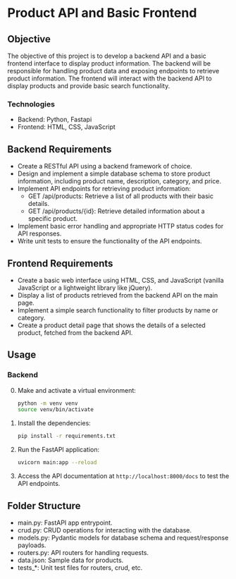 # Product API and Basic Frontend

## Objective
The objective of this project is to develop a backend API and a basic frontend interface to display product information. The backend will be responsible for handling product data and exposing endpoints to retrieve product information. The frontend will interact with the backend API to display products and provide basic search functionality.

### Technologies
- Backend: Python, Fastapi
- Frontend: HTML, CSS, JavaScript

## Backend Requirements
- Create a RESTful API using a backend framework of choice. 
- Design and implement a simple database schema to store product information, including product name, description, category, and price.
- Implement API endpoints for retrieving product information:
    - GET /api/products: Retrieve a list of all products with their basic details.
    - GET /api/products/{id}: Retrieve detailed information about a specific product.
- Implement basic error handling and appropriate HTTP status codes for API responses.
- Write unit tests to ensure the functionality of the API endpoints.

## Frontend Requirements
- Create a basic web interface using HTML, CSS, and JavaScript (vanilla JavaScript or a lightweight library like jQuery).
- Display a list of products retrieved from the backend API on the main page.
- Implement a simple search functionality to filter products by name or category.
- Create a product detail page that shows the details of a selected product, fetched from the backend API.

## Usage

### Backend
0. Make and activate a virtual environment:
    ```bash
    python -m venv venv
    source venv/bin/activate
    ```
1. Install the dependencies:
    ```bash
    pip install -r requirements.txt
    ```
2. Run the FastAPI application:
    ```bash
    uvicorn main:app --reload
    ```
3. Access the API documentation at `http://localhost:8000/docs` to test the API endpoints.


## Folder Structure

- main.py: FastAPI app entrypoint.
- crud.py: CRUD operations for interacting with the database.
- models.py: Pydantic models for database schema and request/response payloads.
- routers.py: API routers for handling requests.
- data.json: Sample data for products.
- tests_*: Unit test files for routers, crud, etc.